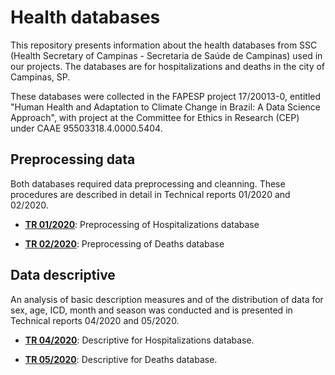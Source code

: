 # Health databases

This repository presents information about the health databases from SSC (Health Secretary of Campinas - Secretaria de Saúde de Campinas) used in our projects. The databases are for hospitalizations and deaths in the city of Campinas, SP. 

These databases were collected in the FAPESP project 17/20013-0, entitled "Human Health and Adaptation to Climate Change in Brazil: A Data Science Approach", with project at the Committee for Ethics in Research (CEP) under CAAE 95503318.4.0000.5404.

## Preprocessing data

Both databases required data preprocessing and cleanning. These procedures are described in detail in Technical reports 01/2020 and 02/2020.

- [**TR 01/2020**](https://github.com/climate-and-health-datasci-Unicamp/data-health/blob/main/notebooks/TR_01_2020_Preprocessing_SSC_hospitalizations_database.ipynb): Preprocessing of Hospitalizations database

- [**TR 02/2020**](https://github.com/climate-and-health-datasci-Unicamp/data-health/blob/main/notebooks/TR_02_2020_Preprocessing_SSC_deaths_database.ipynb): Preprocessing of Deaths database

## Data descriptive

An analysis of basic description measures and of the distribution of data for sex, age, ICD, month and season was conducted and is presented in Technical reports 04/2020 and 05/2020.

- [**TR 04/2020**](https://github.com/climate-and-health-datasci-Unicamp/data-health/blob/main/notebooks/TR_04_2020_Descriptive_of_circulatory_hospitalizations.ipynb): Descriptive for Hospitalizations database.

- [**TR 05/2020**](https://github.com/climate-and-health-datasci-Unicamp/data-health/blob/main/notebooks/TR_05_2020_Descriptive_of_circulatory_deaths.ipynb): Descriptive for Deaths database.


